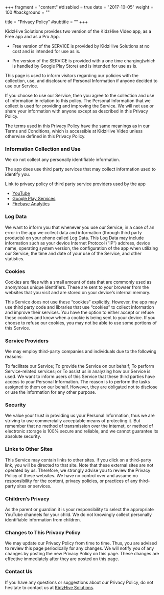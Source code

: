 +++
fragment = "content"
#disabled = true
date = "2017-10-05"
weight = 100
#background = ""

title = "Privacy Policy"
#subtitle = ""
+++

KidzHive Solutions provides two version of the KidzHive Video app,  as a Free app and as a Pro App. 

* Free version of the SERVICE is provided by KidzHive Solutions at no cost and is intended for use as is.

* Pro version of the SERVICE is provided with a one time charging(which is handled by Google Play Store) and is intended for use as is.

This page is used to inform visitors regarding our policies with the collection, use, and disclosure of Personal Information if anyone decided to use our Service.

If you choose to use our Service, then you agree to the collection and use of information in relation to this policy. The Personal Information that we collect is used for providing and improving the Service. We will not use or share your information with anyone except as described in this Privacy Policy.

The terms used in this Privacy Policy have the same meanings as in our Terms and Conditions, which is accessible at KidzHive Video unless otherwise defined in this Privacy Policy.

### Information Collection and Use

We do not collect any personally identifiable information.

The app does use third party services that may collect information used to identify you.

Link to privacy policy of third party service providers used by the app

 * [YouTube](https://www.youtube.com/about/policies/#community-guidelines)
 * [Google Play Services](https://www.google.com/policies/privacy/)
 * [Firebase Analytics](https://firebase.google.com/policies/analytics)

### Log Data

We want to inform you that whenever you use our Service, in a case of an error in the app we collect data and information (through third party products) on your phone called Log Data. This Log Data may include information such as your device Internet Protocol (“IP”) address, device name, operating system version, the configuration of the app when utilizing our Service, the time and date of your use of the Service, and other statistics.

### Cookies

Cookies are files with a small amount of data that are commonly used as anonymous unique identifiers. These are sent to your browser from the websites that you visit and are stored on your device's internal memory.

This Service does not use these “cookies” explicitly. However, the app may use third party code and libraries that use “cookies” to collect information and improve their services. You have the option to either accept or refuse these cookies and know when a cookie is being sent to your device. If you choose to refuse our cookies, you may not be able to use some portions of this Service.

### Service Providers

We may employ third-party companies and individuals due to the following reasons:

To facilitate our Service;
To provide the Service on our behalf;
To perform Service-related services; or
To assist us in analyzing how our Service is used.
We want to inform users of this Service that these third parties have access to your Personal Information. The reason is to perform the tasks assigned to them on our behalf. However, they are obligated not to disclose or use the information for any other purpose.

### Security

We value your trust in providing us your Personal Information, thus we are striving to use commercially acceptable means of protecting it. But remember that no method of transmission over the internet, or method of electronic storage is 100% secure and reliable, and we cannot guarantee its absolute security.

### Links to Other Sites

This Service may contain links to other sites. If you click on a third-party link, you will be directed to that site. Note that these external sites are not operated by us. Therefore, we strongly advise you to review the Privacy Policy of these websites. We have no control over and assume no responsibility for the content, privacy policies, or practices of any third-party sites or services.

### Children’s Privacy

As the parent or guardian it is your responsibility to select the appropriate YouTube channels for your child. We do not knowingly collect personally identifiable information from children.

### Changes to This Privacy Policy

We may update our Privacy Policy from time to time. Thus, you are advised to review this page periodically for any changes. We will notify you of any changes by posting the new Privacy Policy on this page. These changes are effective immediately after they are posted on this page.

### Contact Us

If you have any questions or suggestions about our Privacy Policy, do not hesitate to contact us at [KidzHive Solutions](mailto:kidshive.solutions@gmail.com).
